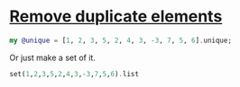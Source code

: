 [1]: https://rosettacode.org/wiki/Remove_duplicate_elements

# [Remove duplicate elements][1]

```raku
my @unique = [1, 2, 3, 5, 2, 4, 3, -3, 7, 5, 6].unique;
```


Or just make a set of it.

```raku
set(1,2,3,5,2,4,3,-3,7,5,6).list
```
